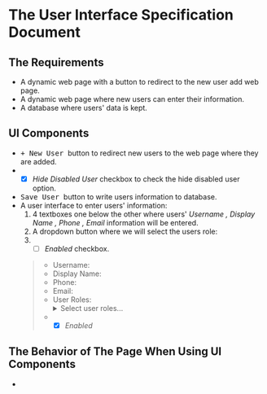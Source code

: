 # The User Interface Specification Document

## The Requirements
- A dynamic web page with a button to redirect to the new user add web page.
- A dynamic web page where new users can enter their information.
- A database where users' data is kept.

## UI Components
- <kbd> + New User </kbd> button to redirect new users to the web page where they are added.
- - [X] *Hide Disabled User* checkbox to check the hide disabled user option.
- <kbd> Save User </kbd> button to write users information to database.
- A user interface to enter users' information:
  1. 4 textboxes one below the other where users' *Username , Display Name , Phone , Email* information will be entered.
  2. A dropdown button where we will select the users role:
  3. - [ ] *Enabled* checkbox.
    > - Username:     <kbd>      </kbd> 
    > - Display Name: <kbd>      </kbd> 
    > - Phone:        <kbd>      </kbd> 
    > - Email:        <kbd>      </kbd> 
    > - User Roles:   <details>
                      <summary>Select user roles...</summary>
                      <br>
                          Guess
                      <br>
                          Admin
                      <br>
                          SuperAdmin
                      </details>
    > -   - [X] *Enabled* 
 

## The Behavior of The Page When Using UI Components
- 
   
   




 

